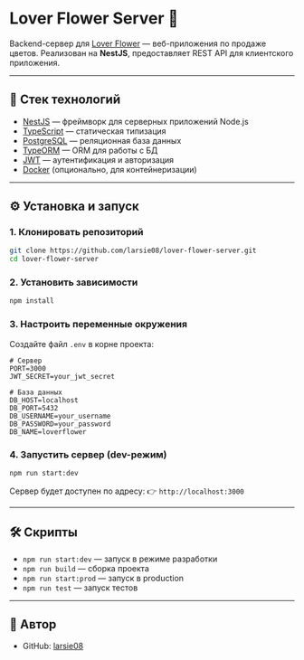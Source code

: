 # Lover Flower Server 🌸

Backend-сервер для [Lover Flower](https://github.com/larsie08/react-lover-flower) — веб-приложения по продаже цветов.
Реализован на **NestJS**, предоставляет REST API для клиентского приложения.

---

## 🚀 Стек технологий

* [NestJS](https://nestjs.com/) — фреймворк для серверных приложений Node.js
* [TypeScript](https://www.typescriptlang.org/) — статическая типизация
* [PostgreSQL](https://www.postgresql.org/) — реляционная база данных
* [TypeORM](https://typeorm.io/) — ORM для работы с БД
* [JWT](https://jwt.io/) — аутентификация и авторизация
* [Docker](https://www.docker.com/) (опционально, для контейнеризации)

---

## ⚙️ Установка и запуск

### 1. Клонировать репозиторий

```bash
git clone https://github.com/larsie08/lover-flower-server.git
cd lover-flower-server
```

### 2. Установить зависимости

```bash
npm install
```

### 3. Настроить переменные окружения

Создайте файл `.env` в корне проекта:

```env
# Сервер
PORT=3000
JWT_SECRET=your_jwt_secret

# База данных
DB_HOST=localhost
DB_PORT=5432
DB_USERNAME=your_username
DB_PASSWORD=your_password
DB_NAME=loverflower
```

### 4. Запустить сервер (dev-режим)

```bash
npm run start:dev
```

Сервер будет доступен по адресу:
👉 `http://localhost:3000`

---

## 🛠️ Скрипты

* `npm run start:dev` — запуск в режиме разработки
* `npm run build` — сборка проекта
* `npm run start:prod` — запуск в production
* `npm run test` — запуск тестов

---

## 👤 Автор

* GitHub: [larsie08](https://github.com/larsie08)

